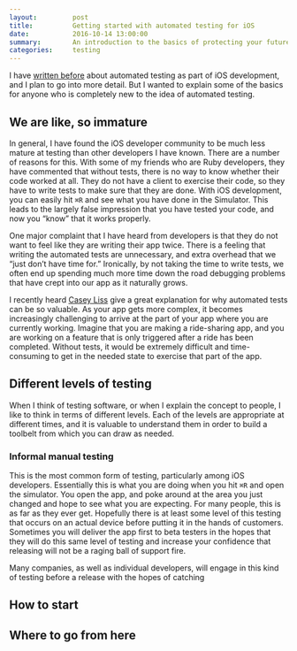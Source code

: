 ```yaml
---
layout:         post
title:          Getting started with automated testing for iOS
date:           2016-10-14 13:00:00
summary:        An introduction to the basics of protecting your future self from your current self
categories:     testing
---
```


I have [written before](/categories/testing) about automated testing as part of iOS development, and I plan to go into more detail. But I wanted to explain some of the basics for anyone who is completely new to the idea of automated testing.

## We are like, so immature
In general, I have found the iOS developer community to be much less mature at testing than other developers I have known. There are a number of reasons for this. With some of my friends who are Ruby developers, they have commented that without tests, there is no way to know whether their code worked at all. They do not have a client to exercise their code, so they have to write tests to make sure that they are done. With iOS development, you can easily hit `⌘R` and see what you have done in the Simulator. This leads to the largely false impression that you have tested your code, and now you “know” that it works properly.

One major complaint that I have heard from developers is that they do not want to feel like they are writing their app twice. There is a feeling that writing the automated tests are unnecessary, and extra overhead that we “just don’t have time for.” Ironically, by not taking the time to write tests, we often end up spending much more time down the road debugging problems that have crept into our app as it naturally grows.

I recently heard [Casey Liss](https://www.caseyliss.com/) give a great explanation for why automated tests can be so valuable. As your app gets more complex, it becomes increasingly challenging to arrive at the part of your app where you are currently working. Imagine that you are making a ride-sharing app, and you are working on a feature that is only triggered after a ride has been completed. Without tests, it would be extremely difficult and time-consuming to get in the needed state to exercise that part of the app.


## Different levels of testing
When I think of testing software, or when I explain the concept to people, I like to think in terms of different levels. Each of the levels are appropriate at different times, and it is valuable to understand them in order to build a toolbelt from which you can draw as needed.

### Informal manual testing
This is the most common form of testing, particularly among iOS developers. Essentially this is what you are doing when you hit `⌘R` and open the simulator. You open the app, and poke around at the area you just changed and hope to see what you are expecting. For many people, this is as far as they ever get. Hopefully there is at least some level of this testing that occurs on an actual device before putting it in the hands of customers. Sometimes you will deliver the app first to beta testers in the hopes that they will do this same level of testing and increase your confidence that releasing will not be a raging ball of support fire.

Many companies, as well as individual developers, will engage in this kind of testing before a release with the hopes of catching

## How to start

## Where to go from here
